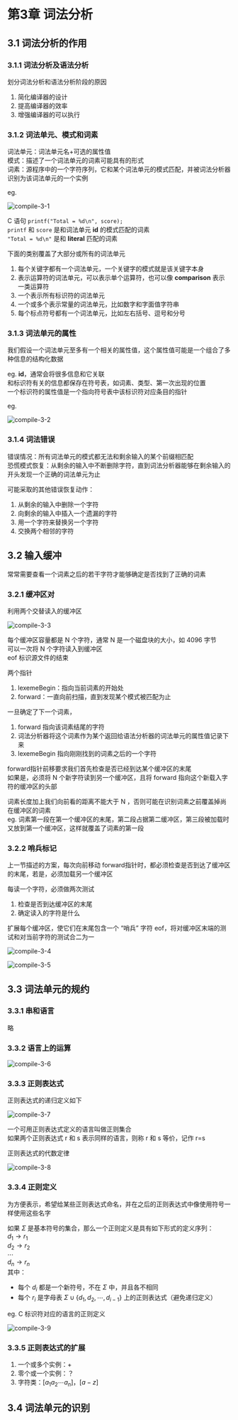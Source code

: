 # 第3章 词法分析
## 3.1 词法分析的作用
### 3.1.1 词法分析及语法分析
划分词法分析和语法分析阶段的原因
1. 简化编译器的设计
2. 提高编译器的效率
3. 增强编译器的可以执行

### 3.1.2 词法单元、模式和词素

词法单元：词法单元名+可选的属性值  
模式：描述了一个词法单元的词素可能具有的形式  
词素：源程序中的一个字符序列，它和某个词法单元的模式匹配，并被词法分析器识别为该词法单元的一个实例

eg. 

![compile-3-1](assets/compile-3/compile-3-1.png)

C 语句 `printf("Total = %d\n", score);`  
`printf` 和 `score` 是和词法单元 **id** 的模式匹配的词素  
`"Total = %d\n"` 是和 **literal** 匹配的词素

下面的类别覆盖了大部分或所有的词法单元

1. 每个关键字都有一个词法单元，一个关键字的模式就是该关键字本身
2. 表示运算符的词法单元，可以表示单个运算符，也可以像 **comparison** 表示一类运算符
3. 一个表示所有标识符的词法单元
4. 一个或多个表示常量的词法单元，比如数字和字面值字符串
5. 每个标点符号都有一个词法单元，比如左右括号、逗号和分号

### 3.1.3 词法单元的属性

我们假设一个词法单元至多有一个相关的属性值，这个属性值可能是一个组合了多种信息的结构化数据

eg. **id**，通常会将很多信息和它关联  
和标识符有关的信息都保存在符号表，如词素、类型、第一次出现的位置  
一个标识符的属性值是一个指向符号表中该标识符对应条目的指针

eg. 

![compile-3-2](assets/compile-3/compile-3-2.png)

### 3.1.4 词法错误

错误情况：所有词法单元的模式都无法和剩余输入的某个前缀相匹配  
恐慌模式恢复：从剩余的输入中不断删除字符，直到词法分析器能够在剩余输入的开头发现一个正确的词法单元为止

可能采取的其他错误恢复动作：

1. 从剩余的输入中删除一个字符
2. 向剩余的输入中插入一个遗漏的字符
3. 用一个字符来替换另一个字符
4. 交换两个相邻的字符

## 3.2 输入缓冲

常常需要查看一个词素之后的若干字符才能够确定是否找到了正确的词素

### 3.2.1 缓冲区对

利用两个交替读入的缓冲区

![compile-3-3](assets/compile-3/compile-3-3.png)

每个缓冲区容量都是 N 个字符，通常 N 是一个磁盘块的大小，如 4096 字节  
可以一次将 N 个字符读入到缓冲区  
eof 标识源文件的结束

两个指针

1. lexemeBegin：指向当前词素的开始处
2. forward：一直向前扫描，直到发现某个模式被匹配为止

一旦确定了下一个词素，  

1. forward 指向该词素结尾的字符
2. 词法分析器将这个词素作为某个返回给语法分析器的词法单元的属性值记录下来
3. lexemeBegin 指向刚刚找到的词素之后的一个字符

forward指针前移要求我们首先检查是否已经到达某个缓冲区的末尾  
如果是，必须将 N 个新字符读到另一个缓冲区，且将 forward 指向这个新载入字符的缓冲区的头部

词素长度加上我们向前看的距离不能大于 N ，否则可能在识别词素之前覆盖掉尚在缓冲区的词素  
eg. 词素第一段在第一个缓冲区的末尾，第二段占据第二缓冲区，第三段被加载时又放到第一个缓冲区，这样就覆盖了词素的第一段

### 3.2.2 哨兵标记

上一节描述的方案，每次向前移动 forward指针时，都必须检查是否到达了缓冲区的末尾，若是，必须加载另一个缓冲区 

每读一个字符，必须做两次测试

1. 检查是否到达缓冲区的末尾
2. 确定读入的字符是什么

扩展每个缓冲区，使它们在末尾包含一个 “哨兵” 字符 eof，将对缓冲区末端的测试和对当前字符的测试合二为一

![compile-3-4](assets/compile-3/compile-3-4.png)

![compile-3-5](assets/compile-3/compile-3-5.png)

## 3.3 词法单元的规约
### 3.3.1 串和语言
略
### 3.3.2 语言上的运算

![compile-3-6](assets/compile-3/compile-3-6.png)
### 3.3.3 正则表达式
正则表达式的递归定义如下

![compile-3-7](assets/compile-3/compile-3-7.png)

一个可用正则表达式定义的语言叫做正则集合  
如果两个正则表达式 r 和 s 表示同样的语言，则称 r 和 s 等价，记作 r=s

正则表达式的代数定律

![compile-3-8](assets/compile-3/compile-3-8.png)
### 3.3.4 正则定义
为方便表示，希望给某些正则表达式命名，并在之后的正则表达式中像使用符号一样使用这些名字

如果 $\Sigma$ 是基本符号的集合，那么一个正则定义是具有如下形式的定义序列：  
$d_1\rightarrow r_1$  
$d_2\rightarrow r_2$  
$\cdots$  
$d_n\rightarrow r_n$  
其中：
- 每个 $d_i$ 都是一个新符号，不在 $\Sigma$ 中，并且各不相同
- 每个 $r_i$ 是字母表 $\Sigma \cup \{d_1,d_2,\cdots,d_{i-1}\}$ 上的正则表达式（避免递归定义）

eg. C 标识符对应的语言的正则定义

![compile-3-9](assets/compile-3/compile-3-9.png)
### 3.3.5 正则表达式的扩展
1. 一个或多个实例：+
2. 零个或一个实例：？
3. 字符类：$[a_1a_2\cdots a_n]$，$[a-z]$
## 3.4 词法单元的识别

